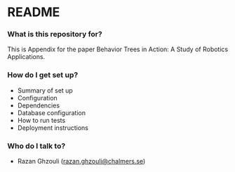 # README #


### What is this repository for? ###

This is Appendix for the paper Behavior Trees in Action: A Study of Robotics Applications.

### How do I get set up? ###

* Summary of set up
* Configuration
* Dependencies
* Database configuration
* How to run tests
* Deployment instructions


### Who do I talk to? ###

* Razan Ghzouli (razan.ghzouli@chalmers.se)
